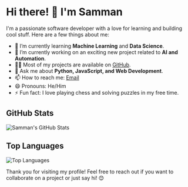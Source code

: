 # Hi there! 👋 I'm Samman

I'm a passionate software developer with a love for learning and building cool stuff. Here are a few things about me:

- 🌱 I’m currently learning **Machine Learning** and **Data Science**.
- 🔭 I’m currently working on an exciting new project related to **AI and Automation**.
- 👨‍💻 Most of my projects are available on [GitHub](https://github.com/samman123).
- 💬 Ask me about **Python, JavaScript, and Web Development**.
- 📫 How to reach me: [Email](mailto:samman123@example.com)
- 😄 Pronouns: He/Him
- ⚡ Fun fact: I love playing chess and solving puzzles in my free time.

## GitHub Stats

![Samman's GitHub Stats](https://github-readme-stats.vercel.app/api?username=samman123&show_icons=true&theme=radical)

## Top Languages

![Top Languages](https://github-readme-stats.vercel.app/api/top-langs/?username=samman123&layout=compact&theme=radical)


Thank you for visiting my profile! Feel free to reach out if you want to collaborate on a project or just say hi! 😊
